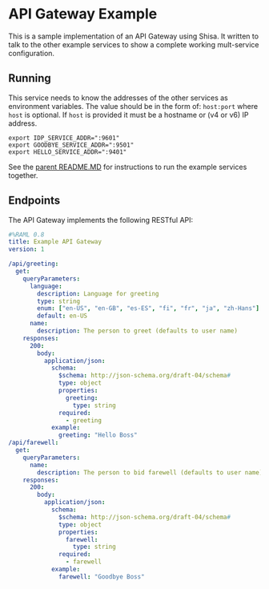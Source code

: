 # API Gateway Example

This is a sample implementation of an API Gateway using Shisa.  It
written to talk to the other example services to show a complete
working mult-service configuration.

## Running

This service needs to know the addresses of the other services as
environment variables.  The value should be in the form of: `host:port`
where `host` is optional.  If `host` is provided it must be a hostname
or (v4 or v6) IP address.

    export IDP_SERVICE_ADDR=":9601"
    export GOODBYE_SERVICE_ADDR=":9501"
    export HELLO_SERVICE_ADDR=":9401"

See the [parent README.MD](../README.md) for instructions to run
the example services together.

## Endpoints

The API Gateway implements the following RESTful API:

``` yaml
#%RAML 0.8
title: Example API Gateway
version: 1

/api/greeting:
  get:
    queryParameters:
      language:
        description: Language for greeting
        type: string
        enum: ["en-US", "en-GB", "es-ES", "fi", "fr", "ja", "zh-Hans"]
        default: en-US
      name:
        description: The person to greet (defaults to user name)
    responses:
      200:
        body:
          application/json:
            schema:
              $schema: http://json-schema.org/draft-04/schema#
              type: object
              properties:
                greeting:
                  type: string
              required:
                - greeting
            example:
              greeting: "Hello Boss"
/api/farewell:
  get:
    queryParameters:
      name:
        description: The person to bid farewell (defaults to user name)
    responses:
      200:
        body:
          application/json:
            schema:
              $schema: http://json-schema.org/draft-04/schema#
              type: object
              properties:
                farewell:
                  type: string
              required:
                - farewell
            example:
              farewell: "Goodbye Boss"
```
